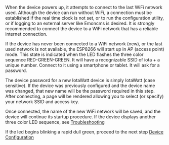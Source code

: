 When the device powers up, it attempts to connect to the last WiFi network used. Although the device can run without WiFi, a connection must be established if the real time clock is not set, or to run the configuration utility, or if logging to an external server like Emoncms is desired. It is strongly recommended to connect the device to a WiFi network that has a reliable internet connection.

If the device has never been connected to a WiFi network (new), or the last used network is not available, the ESP8266 will start up in AP (access point) mode. This state is indicated when the LED flashes the three color sequence RED-GREEN-GREEN.  It will have a recognizable SSID of iota + a unique number.  Connect to it using a smartphone or tablet. It will ask for a password.

The device password for a new IotaWatt device is simply IotaWatt (case sensitive).  If the device was previously configured and the device name was changed, that new name will be the password required in this step. After connecting, a page will be rendered allowing you to select (or specify) your network SSID and access key.

Once connected, the name of the new WiFi network will be saved, and the device will continue its startup procedure. If the device displays another three color LED sequence, see [Troubleshooting](https://github.com/boblemaire/IoTaWatt/wiki/Troubleshooting)

If the led begins blinking a rapid dull green, proceed to the next step [Device Configuration](https://github.com/boblemaire/IoTaWatt/wiki/Device-Configuration)